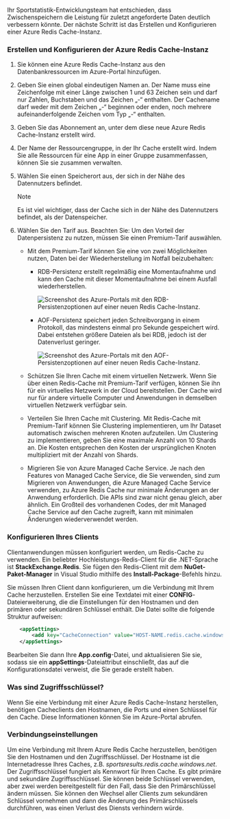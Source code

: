 Ihr Sportstatistik-Entwicklungsteam hat entschieden, dass Zwischenspeichern die Leistung für zuletzt angeforderte Daten deutlich verbessern könnte. Der nächste Schritt ist das Erstellen und Konfigurieren einer Azure Redis Cache-Instanz.

### <a name="create-and-configure-the-azure-redis-cache-instance"></a>Erstellen und Konfigurieren der Azure Redis Cache-Instanz

1. Sie können eine Azure Redis Cache-Instanz aus den Datenbankressourcen im Azure-Portal hinzufügen.

1. Geben Sie einen global eindeutigen Namen an. Der Name muss eine Zeichenfolge mit einer Länge zwischen 1 und 63 Zeichen sein und darf nur Zahlen, Buchstaben und das Zeichen „-“ enthalten. Der Cachename darf weder mit dem Zeichen „-“ beginnen oder enden, noch mehrere aufeinanderfolgende Zeichen vom Typ „-“ enthalten.

1. Geben Sie das Abonnement an, unter dem diese neue Azure Redis Cache-Instanz erstellt wird.

1. Der Name der Ressourcengruppe, in der Ihr Cache erstellt wird. Indem Sie alle Ressourcen für eine App in einer Gruppe zusammenfassen, können Sie sie zusammen verwalten.

1. Wählen Sie einen Speicherort aus, der sich in der Nähe des Datennutzers befindet.

    > [!NOTE]
    > Es ist viel wichtiger, dass der Cache sich in der Nähe des Datennutzers befindet, als der Datenspeicher.

1. Wählen Sie den Tarif aus. Beachten Sie: Um den Vorteil der Datenpersistenz zu nutzen, müssen Sie einen Premium-Tarif auswählen.

    - Mit dem Premium-Tarif können Sie eine von zwei Möglichkeiten nutzen, Daten bei der Wiederherstellung im Notfall beizubehalten:

        - RDB-Persistenz erstellt regelmäßig eine Momentaufnahme und kann den Cache mit dieser Momentaufnahme bei einem Ausfall wiederherstellen.

            ![Screenshot des Azure-Portals mit den RDB-Persistenzoptionen auf einer neuen Redis Cache-Instanz.](../media/3-redis-persistence-1.png)

        - AOF-Persistenz speichert jeden Schreibvorgang in einem Protokoll, das mindestens einmal pro Sekunde gespeichert wird. Dabei entstehen größere Dateien als bei RDB, jedoch ist der Datenverlust geringer.

            ![Screenshot des Azure-Portals mit den AOF-Persistenzoptionen auf einer neuen Redis Cache-Instanz.](../media/3-redis-persistence-2.png)

    - Schützen Sie Ihren Cache mit einem virtuellen Netzwerk.
      Wenn Sie über einen Redis-Cache mit Premium-Tarif verfügen, können Sie ihn für ein virtuelles Netzwerk in der Cloud bereitstellen. Der Cache wird nur für andere virtuelle Computer und Anwendungen in demselben virtuellen Netzwerk verfügbar sein.

    - Verteilen Sie Ihren Cache mit Clustering.
      Mit Redis-Cache mit Premium-Tarif können Sie Clustering implementieren, um Ihr Dataset automatisch zwischen mehreren Knoten aufzuteilen. Um Clustering zu implementieren, geben Sie eine maximale Anzahl von 10 Shards an. Die Kosten entsprechen den Kosten der ursprünglichen Knoten multipliziert mit der Anzahl von Shards.

    - Migrieren Sie von Azure Managed Cache Service.
      Je nach den Features von Managed Cache Service, die Sie verwenden, sind zum Migrieren von Anwendungen, die Azure Managed Cache Service verwenden, zu Azure Redis Cache nur minimale Änderungen an der Anwendung erforderlich. Die APIs sind zwar nicht genau gleich, aber ähnlich. Ein Großteil des vorhandenen Codes, der mit Managed Cache Service auf den Cache zugreift, kann mit minimalen Änderungen wiederverwendet werden.

### <a name="configure-your-client"></a>Konfigurieren Ihres Clients

Clientanwendungen müssen konfiguriert werden, um Redis-Cache zu verwenden. Ein beliebter Hochleistungs-Redis-Client für die .NET-Sprache ist **StackExchange.Redis**. Sie fügen den Redis-Client mit dem **NuGet-Paket-Manager** in Visual Studio mithilfe des **Install-Package**-Befehls hinzu.

Sie müssen Ihren Client dann konfigurieren, um die Verbindung mit Ihrem Cache herzustellen. Erstellen Sie eine Textdatei mit einer **CONFIG**-Dateierweiterung, die die Einstellungen für den Hostnamen und den primären oder sekundären Schlüssel enthält. Die Datei sollte die folgende Struktur aufweisen:

```XML
    <appSettings>
        <add key="CacheConnection" value="HOST-NAME.redis.cache.windows.net,abortConnect=false,ssl=true,password=PRIMARY-KEY"/>
    </appSettings>
```

Bearbeiten Sie dann Ihre **App.config**-Datei, und aktualisieren Sie sie, sodass sie ein **appSettings**-Dateiattribut einschließt, das auf die Konfigurationsdatei verweist, die Sie gerade erstellt haben.

### <a name="what-are-access-keys"></a>Was sind Zugriffsschlüssel?

Wenn Sie eine Verbindung mit einer Azure Redis Cache-Instanz herstellen, benötigen Cacheclients den Hostnamen, die Ports und einen Schlüssel für den Cache. Diese Informationen können Sie im Azure-Portal abrufen.

### <a name="connection-settings"></a>Verbindungseinstellungen

Um eine Verbindung mit Ihrem Azure Redis Cache herzustellen, benötigen Sie den Hostnamen und den Zugriffsschlüssel. Der Hostname ist die Internetadresse Ihres Caches, z.B. *sportsresults.redis.cache.windows.net*. Der Zugriffsschlüssel fungiert als Kennwort für Ihren Cache. Es gibt primäre und sekundäre Zugriffsschlüssel. Sie können beide Schlüssel verwenden, aber zwei werden bereitgestellt für den Fall, dass Sie den Primärschlüssel ändern müssen. Sie können den Wechsel aller Clients zum sekundären Schlüssel vornehmen und dann die Änderung des Primärschlüssels durchführen, was einen Verlust des Diensts verhindern würde.
